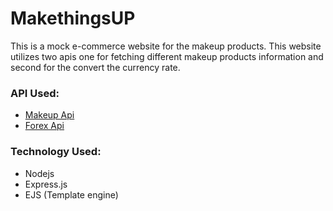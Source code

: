 # MakethingsUP

This is a mock e-commerce website for the makeup products. This website utilizes two apis one for fetching different makeup products information and second for the convert the currency rate.

### API Used:
- [Makeup Api](https://makeup-api.herokuapp.com/)
- [Forex Api](https://exchangerate.host/#/)

### Technology Used:
- Nodejs
- Express.js
- EJS (Template engine)
